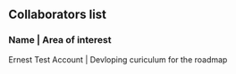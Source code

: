 ## Collaborators list

### Name | Area of interest
Ernest Test Account | Devloping curiculum for the roadmap
